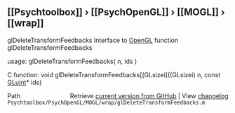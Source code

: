## [[Psychtoolbox]] &#8250; [[PsychOpenGL]] &#8250; [[MOGL]] &#8250; [[wrap]]

glDeleteTransformFeedbacks  Interface to [OpenGL](OpenGL) function glDeleteTransformFeedbacks  
  
usage:  glDeleteTransformFeedbacks( n, ids )  
  
C function:  void glDeleteTransformFeedbacks[(GLsizei]((GLsizei) n, const [GLuint](GLuint)\* ids)  




<div class="code_header" style="text-align:right;">
  <span style="float:left;">Path&nbsp;&nbsp;</span> <span class="counter">Retrieve <a href=
  "https://raw.github.com/Psychtoolbox-3/Psychtoolbox-3/beta/Psychtoolbox/PsychOpenGL/MOGL/wrap/glDeleteTransformFeedbacks.m">current version from GitHub</a> | View <a href=
  "https://github.com/Psychtoolbox-3/Psychtoolbox-3/commits/beta/Psychtoolbox/PsychOpenGL/MOGL/wrap/glDeleteTransformFeedbacks.m">changelog</a></span>
</div>
<div class="code">
  <code>Psychtoolbox/PsychOpenGL/MOGL/wrap/glDeleteTransformFeedbacks.m</code>
</div>


